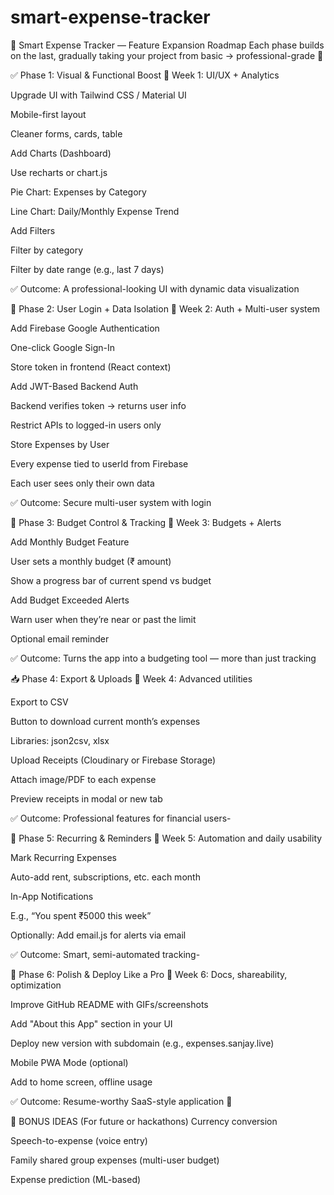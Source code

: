 # smart-expense-tracker

🚀 Smart Expense Tracker — Feature Expansion Roadmap
Each phase builds on the last, gradually taking your project from basic → professional-grade 💼

✅ Phase 1: Visual & Functional Boost
📅 Week 1: UI/UX + Analytics

Upgrade UI with Tailwind CSS / Material UI

Mobile-first layout

Cleaner forms, cards, table

Add Charts (Dashboard)

Use recharts or chart.js

Pie Chart: Expenses by Category

Line Chart: Daily/Monthly Expense Trend

Add Filters

Filter by category

Filter by date range (e.g., last 7 days)

✅ Outcome: A professional-looking UI with dynamic data visualization

🔐 Phase 2: User Login + Data Isolation
📅 Week 2: Auth + Multi-user system

Add Firebase Google Authentication

One-click Google Sign-In

Store token in frontend (React context)

Add JWT-Based Backend Auth

Backend verifies token → returns user info

Restrict APIs to logged-in users only

Store Expenses by User

Every expense tied to userId from Firebase

Each user sees only their own data

✅ Outcome: Secure multi-user system with login

📅 Phase 3: Budget Control & Tracking
📅 Week 3: Budgets + Alerts

Add Monthly Budget Feature

User sets a monthly budget (₹ amount)

Show a progress bar of current spend vs budget

Add Budget Exceeded Alerts

Warn user when they’re near or past the limit

Optional email reminder

✅ Outcome: Turns the app into a budgeting tool — more than just tracking

📥 Phase 4: Export & Uploads
📅 Week 4: Advanced utilities

Export to CSV

Button to download current month’s expenses

Libraries: json2csv, xlsx

Upload Receipts (Cloudinary or Firebase Storage)

Attach image/PDF to each expense

Preview receipts in modal or new tab

✅ Outcome: Professional features for financial users-

🔁 Phase 5: Recurring & Reminders
📅 Week 5: Automation and daily usability

Mark Recurring Expenses

Auto-add rent, subscriptions, etc. each month

In-App Notifications

E.g., “You spent ₹5000 this week”

Optionally: Add email.js for alerts via email

✅ Outcome: Smart, semi-automated tracking-

🔧 Phase 6: Polish & Deploy Like a Pro
📅 Week 6: Docs, shareability, optimization

Improve GitHub README with GIFs/screenshots

Add "About this App" section in your UI

Deploy new version with subdomain (e.g., expenses.sanjay.live)

Mobile PWA Mode (optional)

Add to home screen, offline usage

✅ Outcome: Resume-worthy SaaS-style application 🚀

🔑 BONUS IDEAS (For future or hackathons)
Currency conversion

Speech-to-expense (voice entry)

Family shared group expenses (multi-user budget)

Expense prediction (ML-based)

